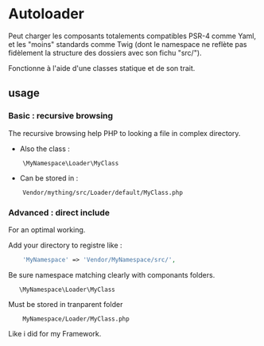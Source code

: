 # Autoloader

Peut charger les composants totalements compatibles PSR-4 comme Yaml, et les "moins" standards comme Twig (dont le namespace ne reflète pas fidèlement la structure des dossiers avec son fichu "src/"). 

Fonctionne à l'aide d'une classes statique et de son trait.


## usage

### Basic : recursive browsing

The recursive browsing help PHP to looking a file in complex directory.

* Also the class :

```
    \MyNamespace\Loader\MyClass
 ```

* Can be stored in :

```
    Vendor/mything/src/Loader/default/MyClass.php
``` 

### Advanced : direct include

For an optimal working.

Add your directory to registre like : 

```php
    'MyNamespace' => 'Vendor/MyNamespace/src/',
```

Be sure namespace matching clearly with componants folders. 
 
 ```
    \MyNamespace\Loader\MyClass
 ```

Must be stored in tranparent folder

```
    MyNamespace/Loader/MyClass.php
``` 
Like i did for my Framework.